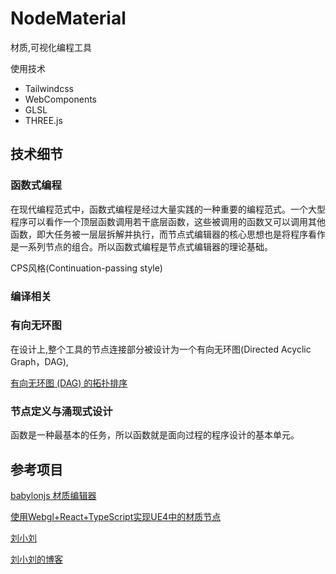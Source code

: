 # NodeMaterial

材质,可视化编程工具

使用技术
* Tailwindcss
* WebComponents
* GLSL
* THREE.js


## 技术细节


### 函数式编程

在现代编程范式中，函数式编程是经过大量实践的一种重要的编程范式。一个大型程序可以看作一个顶层函数调用若干底层函数，这些被调用的函数又可以调用其他函数，即大任务被一层层拆解并执行，而节点式编辑器的核心思想也是将程序看作是一系列节点的组合。所以函数式编程是节点式编辑器的理论基础。

CPS风格(Continuation-passing style)




### 编译相关



### 有向无环图

在设计上,整个工具的节点连接部分被设计为一个有向无环图(Directed Acyclic Graph，DAG),

[有向无环图 (DAG) 的拓扑排序](https://xie.infoq.cn/article/3b478d3129b642af3fe497f58)


### 节点定义与涌现式设计

函数是一种最基本的任务，所以函数就是面向过程的程序设计的基本单元。

## 参考项目

[babylonjs 材质编辑器](https://doc.babylonjs.com/toolsAndResources/nme)

[使用Webgl+React+TypeScript实现UE4中的材质节点](http://s.mecg.me/tool.html?id=t6)

[刘小刘](https://www.zhihu.com/people/liu-fei-69/posts)

[刘小刘的博客](http://mecg.me/wiki/doku.php?id=utils:nginx)